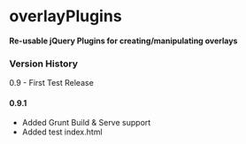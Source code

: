 # overlayPlugins #
**Re-usable jQuery Plugins for creating/manipulating overlays**

### Version History ###
0.9 - First Test Release

#### 0.9.1 #### 
- Added Grunt Build & Serve support
- Added test index.html